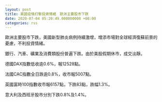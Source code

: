 ```yaml
---
layout: post
title: 美國疫情打擊投資情緒　歐洲主要股市下跌
date: 2020-07-04 05:20:49.000000000 +08:00
categories: rss
---
```


歐洲主要股市下跌，美國新型肺炎病例持續激增，增添市場對全球經濟復蘇前景的憂慮，不利投資情緒。

銀行、汽車、礦業及消費類股份普遍下跌。由於美股假期休市，成交淡靜。

德國DAX指數低收逾0.6%，報12528點。

法國CAC指數全日跌逾0.8%，收市報5007點。

英國富時100指數收市報6157點，下跌83點，跌幅1.3%。

意大利及西班牙股市分別下跌0.8%及1.4%。
